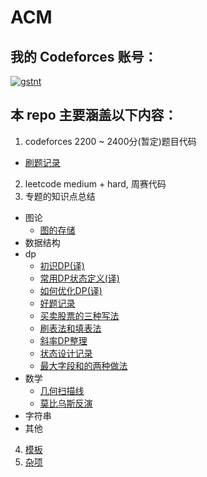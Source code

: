 # ACM

## 我的 Codeforces 账号：
[![gstnt](https://img.shields.io/badge/gstnt-MASTER%202172-orange?style=for-the-badge)](https://codeforces.com/profile/gstnt)

## 本 repo 主要涵盖以下内容：
1. codeforces 2200 ~ 2400分(暂定)题目代码
  - [刷题记录](https://docs.google.com/spreadsheets/d/1E2LEfFk1LF5tvMDATf5-UqriJVMI9fgcXqTw63XQKvA/edit?usp=sharing)
2. leetcode medium + hard, 周赛代码
3. 专题的知识点总结
  - 图论
    - [图的存储](./conclusion/graphs/图的存储.md)
  - 数据结构
  - dp
    - [初识DP(译)](./conclusion/dp/初识DP.md)
    - [常用DP状态定义(译)](./conclusion/dp/常用DP状态定义.md)
    - [如何优化DP(译)](./conclusion/dp/如何优化DP.md)
    - [好题记录](./conclusion/dp/好题记录.md)
    - [买卖股票的三种写法](./conclusion/dp/买卖股票的三种写法.md)
    - [刷表法和填表法](./conclusion/dp/刷表法和填表法.md)
    - [斜率DP整理](./conclusion/dp/斜率DP整理.md)
    - [状态设计记录](./conclusion/dp/状态设计记录.md)
    - [最大字段和的两种做法](./conclusion/dp/最大字段和的两种做法.md)
  - 数学
    - [几何扫描线](./conclusion/math/几何扫描线.md)
    - [莫比乌斯反演](./conclusion/math/莫比乌斯反演.md)
  - 字符串
  - 其他
4. [模板](./copypaste/README.md)
5. [杂项](./misc/README.md)
